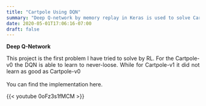 ```yaml
---
title: "Cartpole Using DQN"
summary: "Deep Q-network by memory replay in Keras is used to solve Cartpole problem"
date: 2020-05-01T17:06:16-07:00
draft: false
---
```

**Deep Q-Network**

<div style="text-align:justify">This project is the first problem I have tried to solve by RL. For the Cartpole-v0 the DQN is able to learn to never-loose. While for Cartpole-v1 it did not learn as
good as Cartpole-v0</div>
<br>
<div style="text-align:justify">You can find the implementation here.</div>




{{< youtube 0oFz3s1fMCM >}}

